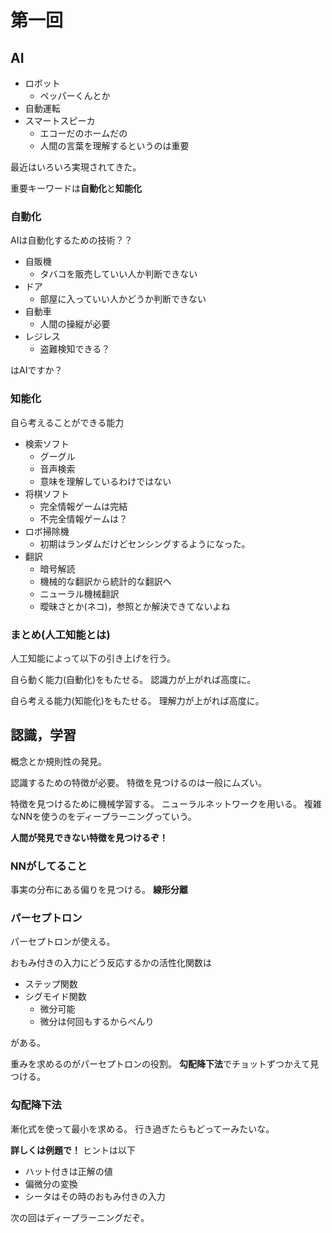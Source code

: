 # 第一回
## AI
- ロボット 
  - ペッパーくんとか
- 自動運転
- スマートスピーカ
  - エコーだのホームだの
  - 人間の言葉を理解するというのは重要

最近はいろいろ実現されてきた。

重要キーワードは**自動化**と**知能化**

### 自動化
AIは自動化するための技術？？
- 自販機
  - タバコを販売していい人か判断できない
- ドア
  - 部屋に入っていい人かどうか判断できない
- 自動車
  - 人間の操縦が必要
- レジレス
  - 盗難検知できる？

はAIですか？

### 知能化
自ら考えることができる能力
- 検索ソフト
  - グーグル
  - 音声検索
  - 意味を理解しているわけではない
- 将棋ソフト
  - 完全情報ゲームは完結
  - 不完全情報ゲームは？
- ロボ掃除機
  - 初期はランダムだけどセンシングするようになった。
- 翻訳
  - 暗号解読
  - 機械的な翻訳から統計的な翻訳へ
  - ニューラル機械翻訳
  - 曖昧さとか(ネコ)，参照とか解決できてないよね
  
### まとめ(人工知能とは)
人工知能によって以下の引き上げを行う。

自ら動く能力(自動化)をもたせる。
認識力が上がれば高度に。

自ら考える能力(知能化)をもたせる。
理解力が上がれば高度に。

## 認識，学習
概念とか規則性の発見。

認識するための特徴が必要。
特徴を見つけるのは一般にムズい。

特徴を見つけるために機械学習する。
ニューラルネットワークを用いる。
複雑なNNを使うのをディープラーニングっていう。

**人間が発見できない特徴を見つけるぞ！**

### NNがしてること
事実の分布にある偏りを見つける。
**線形分離**

### パーセプトロン
パーセプトロンが使える。

おもみ付きの入力にどう反応するかの活性化関数は
- ステップ関数
- シグモイド関数
  - 微分可能
  - 微分は何回もするからべんり

がある。

重みを求めるのがパーセプトロンの役割。
**勾配降下法**でチョットずつかえて見つける。

### 勾配降下法
漸化式を使って最小を求める。
行き過ぎたらもどってーみたいな。

**詳しくは例題で！**
ヒントは以下

- ハット付きは正解の値
- 偏微分の変換
- シータはその時のおもみ付きの入力

次の回はディープラーニングだぞ。
